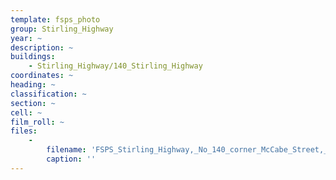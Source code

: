 ```yaml
---
template: fsps_photo
group: Stirling_Highway
year: ~
description: ~
buildings:
    - Stirling_Highway/140_Stirling_Highway
coordinates: ~
heading: ~
classification: ~
section: ~
cell: ~
film_roll: ~
files:
    -
        filename: 'FSPS_Stirling_Highway,_No_140_corner_McCabe_Street,_1-1-A.png'
        caption: ''
---
```


